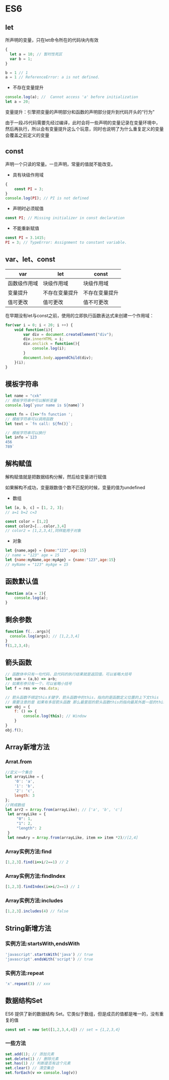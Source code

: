 # ES6

## let

所声明的变量，只在let命令所在的代码块内有效

```javascript
{
  let a = 10; // 暂时性死区
  var b = 1;
}

b = 1 // 1
a = 1 // ReferenceError: a is not defined.
```

- 不存在变量提升

```javascript
console.log(a); //  Cannot access 'a' before initialization
let a = 20;
```

变量提升：引擎把变量的声明部分和函数的声明部分提升到代码开头的“行为”

由于一段JS代码需要先经过编译，此时会将一些声明的变量记录在变量环境中，然后再执行，所以会有变量提升这么个玩意，同时也说明了为什么重复定义的变量会覆盖之前定义的变量

## const

声明一个只读的常量。一旦声明，常量的值就不能改变。

- 具有块级作用域

```javascript
{
    const PI = 3;
}
console.log(PI); // PI is not defined
```

- 声明时必须赋值

```javascript
const PI; // Missing initializer in const declaration
```

- 不能重新赋值

```javascript
const PI = 3.1415;
PI = 3; // TypeError: Assignment to constant variable.
```

## var、let、const

var    | let     | const
------ | ------- | -------
函数级作用域 | 块级作用域   | 块级作用域
变量提升   | 不存在变量提升 | 不存在变量提升
值可更改   | 值可更改    | 值不可更改

在早期没有let与const之前，使用的立即执行函数表达式来创建一个作用域：

```js
for(var i = 0; i < 20; i ++) {
    void function(i){
        var div = document.createElement("div");
        div.innerHTML = i;
        div.onclick = function(){
            console.log(i);
        }
        document.body.appendChild(div);
    }(i);
}
```

## 模板字符串

```javascript
let name = "cxk"
// 模板字符串中可以解析变量
console.log(`your name is ${name}`)
```

```js
const fn = ()=>'fn function ';
// 模板字符串可以调用函数
let text = `fn call: ${fn()}`;
```

```javascript
// 模板字符串可以换行
let info =`123
456
789`
```

## 解构赋值

解构赋值就是把数据结构分解，然后给变量进行赋值

如果解构不成功，变量跟数值个数不匹配的时候，变量的值为undefined

- 数组

```javascript
let [a, b, c] = [1, 2, 3];
// a=1 b=2 c=3
```

```javascript
const color = [1,2]
const color2=[...color,3,4]
// color2 = [1,2,3,4],同样能用于对象
```

- 对象

```javascript
let {name,age} = {name:"123",age:15}
// name = "123" age = 15
let {name:myName,age:myAge} = {name:"123",age:15}
// myName = "123" myAge = 15
```

## 函数默认值

```javascript
function a(a = 2){
    console.log(a);
}
```

## 剩余参数

```js
function f(...args){
  console.log(args); // [1,2,3,4]
}
f(1,2,3,4);
```

## 箭头函数

```javascript
// 函数体中只有一句代码，且代码的执行结果就是返回值，可以省略大括号
let sum = (a,b) => a+b;
// 如果形参只有一个，可以省略小括号
let f = res => res.data;
```

```js
// 箭头函数不绑定this关键字，箭头函数中的this，指向的是函数定义位置的上下文this
// 需要注意的是 如果有多层箭头函数 那么最里层的箭头函数this的指向最其外面一层的this
var obj = {
    f: () => {
        console.log(this); // Window
    }
}
obj.f();
```

## Array新增方法

### Arrat.from

```js
//定义一个集合
let arrayLike = {
    '0': 'a',
    '1': 'b',
    '2': 'c',
    length: 3
}; 
//转成数组
let arr2 = Array.from(arrayLike); // ['a', 'b', 'c']
 let arrayLike = { 
     "0": 1,
     "1": 2,
     "length": 2
 }
 let newAry = Array.from(arrayLike, item => item *2)//[2,4]
```

### Array实例方法:find

```js
[1,2,3].find(i=>i/2==1) // 2
```

### Array实例方法:findIndex

```js
[1,2,3].findIndex(i=>i/2==1) // 1
```

### Array实例方法:includes

```js
[1,2,3].includes(4) // false
```

## String新增方法

### 实例方法:startsWith,endsWith

```js
'javascript'.startsWith('java') // true
'javascript'.endsWith('script') // true
```

### 实例方法:repeat

```js
'x'.repeat(3) // xxx
```

## 数据结构Set

ES6 提供了新的数据结构  Set。它类似于数组，但是成员的值都是唯一的，没有重复的值

```js
const set = new Set([1,2,3,4,4]) // set = {1,2,3,4}
```

### 一些方法

```js
set.add(1); // 添加元素
set.delete(1) // 删除元素
set.has(1) // 判断是否有这个元素
set.clear() // 清空集合
set.forEach(v => console.log(v))
```

